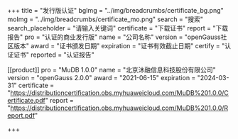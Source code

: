 +++
title = "发行版认证"
bgImg = "../img/breadcrumbs/certificate_bg.png"
moImg = "../img/breadcrumbs/certificate_mo.png"
search = "搜索"
search_placeholder = "请输入关键词"
certificate = "下载证书"
report = "下载报告"
pro = "认证的商业发行版"
name = "公司名称"
version = "openGauss社区版本"
award = "证书颁发日期"
expiration = "证书有效截止日期"
certify = "认证证书"
reported = "认证报告"


[[product]]
pro = "MuDB 1.0.0"
name = "北京沐融信息科技股份有限公司"
version = "openGauss 2.0.0"
award = "2021-06-15"
expiration = "2024-03-31"
certificate = "https://distributioncertification.obs.myhuaweicloud.com/MuDB%201.0.0/Certificate.pdf"
report = "https://distributioncertification.obs.myhuaweicloud.com/MuDB%201.0.0/Report.pdf"


+++